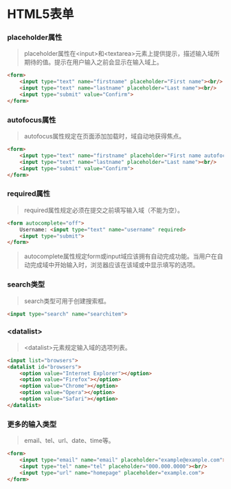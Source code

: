 # HTML5表单

### placeholder属性

> placeholder属性在\<input>和\<textarea>元素上提供提示，描述输入域所期待的值。提示在用户输入之前会显示在输入域上。

```html
<form>
    <input type="text" name="firstname" placeholder="First name"><br/>
    <input type="text" name="lastname" placeholder="Last name"><br/>
    <input type="submit" value="Confirm">
</form> 
```

### autofocus属性

> autofocus属性规定在页面添加加载时，域自动地获得焦点。

```html
<form>
    <input type="text" name="firstname" placeholder="First name autofocus"><br/>
    <input type="text" name="lastname" placeholder="Last name"><br/>
    <input type="submit" value="Confirm">
</form> 
```

### required属性

> required属性规定必须在提交之前填写输入域（不能为空）。

```html
<form autocomplete="off">
    Username: <input type="text" name="username" required>
    <input type="submit">
</form>
```

> autocomplete属性规定form或input域应该拥有自动完成功能。当用户在自动完成域中开始输入时，浏览器应该在该域或中显示填写的选项。

### search类型

> search类型可用于创建搜索框。

```html
<input type="search" name="searchitem">
```

### \<datalist>

> \<datalist>元素规定输入域的选项列表。

```html
<input list="browsers">
<datalist id="browsers">
	<option value="Internet Explorer"></option>
    <option value="Firefox"></option>
    <option value="Chrome"></option>
    <option value="Opera"></option>
    <option value="Safari"></option>
</datalist>
```

### 更多的输入类型

> email、tel、url、date、time等。

```html
<form>
    <input type="email" name="email" placeholder="example@example.com"><br/>
    <input type="tel" name="tel" placeholder="000.000.0000"><br/>
    <input type="url" name="homepage" placeholder="example.com">
</form>
```

